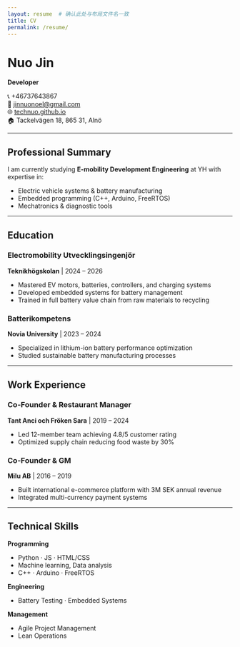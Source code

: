 ```yaml
---
layout: resume  # 确认此处与布局文件名一致
title: CV
permalink: /resume/
---
```


# Nuo Jin  
**Developer** 

📞 +46737643867  
📧 [jinnuonoel@gmail.com](mailto:jinnuonoel@gmail.com)  
🌐 [technuo.github.io](https://technuo.github.io)  
🏠 Tackelvägen 18, 865 31, Alnö  

---

## Professional Summary  
I am currently studying **E-mobility Development Engineering** at YH with expertise in:  
- Electric vehicle systems & battery manufacturing  
- Embedded programming (C++, Arduino, FreeRTOS)  
- Mechatronics & diagnostic tools  

---

## Education  

### Electromobility Utvecklingsingenjör  
**Teknikhögskolan** | 2024 – 2026  
- Mastered EV motors, batteries, controllers, and charging systems  
- Developed embedded systems for battery management  
- Trained in full battery value chain from raw materials to recycling  

### Batterikompetens  
**Novia University** | 2023 – 2024  
- Specialized in lithium-ion battery performance optimization  
- Studied sustainable battery manufacturing processes  

---

## Work Experience  

### Co-Founder & Restaurant Manager  
**Tant Anci och Fröken Sara** | 2019 – 2024  
- Led 12-member team achieving 4.8/5 customer rating  
- Optimized supply chain reducing food waste by 30%  

### Co-Founder & GM  
**Milu AB** | 2016 – 2019  
- Built international e-commerce platform with 3M SEK annual revenue  
- Integrated multi-currency payment systems  

---

## Technical Skills  


**Programming**
- Python · JS · HTML/CSS 
- Machine learning, Data analysis
- C++ · Arduino · FreeRTOS  

**Engineering**
- Battery Testing · Embedded Systems  

**Management**
- Agile Project Management  
- Lean Operations  

